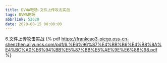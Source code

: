 ```yaml
---
title: DVWA靶场-文件上传攻击实战
tags: DVWA靶场
abbrlink: 52620
date: 2020-08-15 00:00:00
---
```

6.文件上传攻击实战
{% pdf https://frankcao3-picgo.oss-cn-shenzhen.aliyuncs.com/pdf/6.%E6%96%87%E4%BB%B6%E4%B8%8A%E4%BC%A0%E6%94%BB%E5%87%BB%E5%AE%9E%E6%88%98.pdf %}